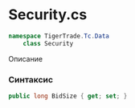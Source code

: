 
# Security.cs
```csharp
namespace TigerTrade.Tc.Data  
    class Security
```

Описание

### Синтаксис
```csharp
public long BidSize { get; set; }
```
